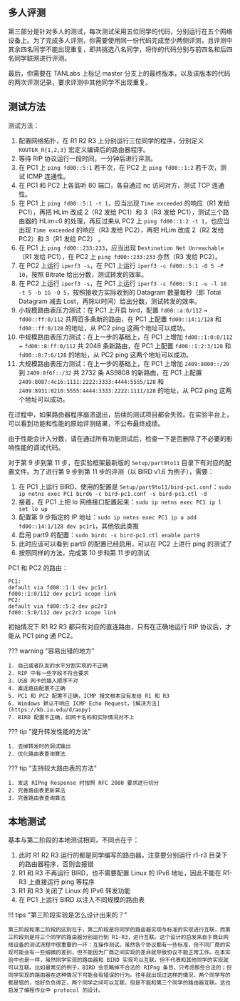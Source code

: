 ## 多人评测

第三部分是针对多人的测试，每次测试采用五位同学的代码，分别运行在五个网络设备上。为了完成多人评测，你需要使用同一份代码完成至少两侧评测，且评测中其余四名同学不能出现重复，即共挑选八名同学，将你的代码分别与前四名和后四名同学联网进行评测。

最后，你需要在 TANLabs 上标记 master 分支上的最终版本，以及该版本的代码的两次评测记录，要求评测中其他同学不出现重复。

## 测试方法

测试方法：

1. 配置网络拓扑，在 R1 R2 R3 上分别运行三位同学的程序，分别定义 `ROUTER_R{1,2,3}` 宏定义编译后的路由器程序。
2. 等待 RIP 协议运行一段时间，一分钟后进行评测。
3. 在 PC1 上 `ping fd00::5:1` 若干次，在 PC2 上 `ping fd00::1:2` 若干次，测试 ICMP 连通性。
4. 在 PC1 和 PC2 上各监听 80 端口，各自通过 nc 访问对方，测试 TCP 连通性。
5. 在 PC1 上 `ping fd00::5:1 -t 1`，应当出现 `Time exceeded` 的响应（R1 发给 PC1），再把 HLim 改成 2（R2 发给 PC1）和 3（R3 发给 PC1），测试三个路由器的 HLim=0 的处理，再反过来从 PC2 上 `ping fd00::1:2 -t 1`，也应当出现 `Time exceeded` 的响应（R3 发给 PC2），再把 HLim 改成 2（R2 发给 PC2）和 3（R1 发给 PC2） 。
6. 在 PC1 上 `ping fd00::233:233`，应当出现 `Destination Net Unreachable`（R1 发给 PC1），在 PC2 上 `ping fd00::233:233` 亦然（R3 发给 PC2）。
7. 在 PC2 上运行 `iperf3 -s`，在 PC1 上运行 `iperf3 -c fd00::5:1 -O 5 -P 10`，按照 Bitrate 给出分数，测试转发的效率。
8. 在 PC2 上运行 `iperf3 -s`，在 PC1 上运行 `iperf3 -c fd00::5:1 -u -l 16 -t 5 -b 1G -O 5`，按照接收方实际收到的 Datagram 数量每秒（即 Total Datagram 减去 Lost，再除以时间）给出分数，测试转发的效率。
9. 小规模路由表压力测试：在 PC1 上开启 bird，配置 `fd00::a:0/112` ~ `fd00::ff:0/112` 共两百多条新的路由，在 PC1 上配置 `fd00::14:1/128` 和 `fd00::ff:0/128` 的地址，从 PC2 ping 这两个地址可以成功。
10. 中规模路由表压力测试：在上一步的基础上，在 PC1 上增加 `fd00::1:0:0/112` ~ `fd00::8:ff:0/112` 共 2048 条新路由，在 PC1 上配置 `fd00::1:2:3/128` 和 `fd00::8:7:6/128` 的地址，从 PC2 ping 这两个地址可以成功。
11. 大规模路由表压力测试：在上一步的基础上，在 PC1 上增加 `2409:8000::/20` 到 `2409:8f6f::/32` 共 2732 条 AS9808 的新路由，在 PC1 上配置 `2409:8087:4c16:1111:2222:3333:4444:5555/128` 和 `2409:8931:8210:5555:4444:3333:2222:1111/128` 的地址，从 PC2 ping 这两个地址可以成功。

在过程中，如果路由器程序崩溃退出，后续的测试项目都会失败。在实验平台上，可以看到功能和性能的原始评测结果，不公布最终成绩。

由于性能会计入分数，请在通过所有功能测试后，检查一下是否删除了不必要的影响性能的调试代码。

对于第 9 步到第 11 步，在实验框架最新版的 `Setup/part9to11` 目录下有对应的配置文件。为了进行第 9 步到第 11 步的评测（以 BIRD v1.6 为例子），需要：

1. 在 PC1 上运行 BIRD，使用的配置是 `Setup/part9to11/bird-pc1.conf`：`sudo ip netns exec PC1 bird6 -c bird-pc1.conf -s bird-pc1.ctl -d`
2. 接着，在 PC1 上把 lo 网络接口配置起来：`sudo ip netns exec PC1 ip l set lo up`
3. 配置第 9 步指定的 IP 地址：`sudo ip netns exec PC1 ip a add fd00::14:1/128 dev pc1r1`，其他依此类推
4. 启用 part9 的配置：`sudo birdc -s bird-pc1.ctl enable part9`
5. 此时应该可以看到 part9 的配置已经启用，可以在 PC2 上进行 ping 的测试了
6. 按照同样的方法，完成第 10 步和第 11 步的测试

PC1 和 PC2 的路由：

```text
PC1:
default via fd00::1:1 dev pc1r1
fd00::1:0/112 dev pc1r1 scope link
PC2:
default via fd00::5:2 dev pc2r3
fd00::5:0/112 dev pc2r3 scope link
```

初始情况下 R1 R2 R3 都只有对应的直连路由，只有在正确地运行 RIP 协议后，才能从 PC1 ping 通 PC2。

??? warning "容易出错的地方"

    1. 自己或者队友的水平分割实现的不正确
    2. RIP 中有一些字段不符合要求
    3. USB 网卡的插入顺序不对
    4. 直连路由配置不正确
    5. PC1 和 PC2 配置不正确，ICMP 报文根本没有发给 R1 和 R3
    6. Windows 默认不响应 ICMP Echo Request，[解决方法](https://kb.iu.edu/d/aopy)
    7. BIRD 配置不正确，如网卡名称和实际情况对不上

??? tip "提升转发性能的方法"

    1. 去掉转发时的调试输出
    2. 优化路由表查询算法

??? tip "支持较大路由表的方法"

    1. 发送 RIPng Response 时按照 RFC 2080 要求进行切分
    2. 完善路由表更新算法
    3. 完善路由表查询算法

## 本地测试

基本与第二阶段的本地测试相同，不同点在于：

1. 此时 R1 R2 R3 运行的都是同学编写的路由器，注意要分别运行 r1-r3 目录下的路由器程序，否则会报错
2. R1 和 R3 不再运行 BIRD，也不需要配置 Linux 的 IPv6 地址，因此不能在 R1-R3 上直接运行 ping 等程序
3. R1 和 R3 关闭了 Linux 的 IPv6 转发功能
4. 在 PC1 上运行 BIRD 以注入不同规模的路由表

!!! tips "第三阶段实验是怎么设计出来的？"

    第三阶段和第二阶段的区别在于，第二阶段是将同学的路由器实现与标准的实现进行互联，而第三阶段则是将三个同学的路由器分别运行到 R1-R3，进行互联。这个设计的启发来自于商业网络设备的测试流程中很重要的一环：互操作测试。虽然各个协议都有一些标准，但不同厂商的实现可能会有一些细微的差别，但不能因为厂商之间实现的差异就导致协议不能正常工作。在本实验中也是一样，虽然同学实现的路由器和 BIRD 实现可以互联，但不代表和其他同学的实现就可以互联。比如最常见的例子，BIRD 会忽略掉不合法的 RIPng 条目，只考虑那些合法的；但同学实现的路由器在这种情况下可能会有错误的行为。往年就出现过这样的情况，两个同学写的都是错的，恰好负负得正，两个同学之间可以互联，但是不能和第三个同学的路由器互联。这也启发了编程作业中 protocol 的设计。
